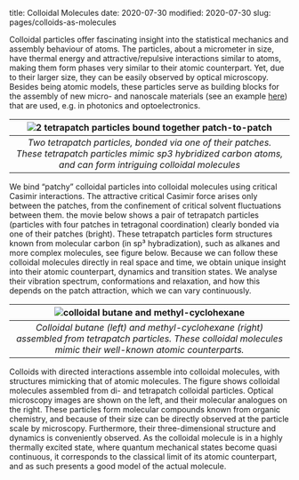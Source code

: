 title: Colloidal Molecules
date: 2020-07-30
modified: 2020-07-30
slug: pages/colloids-as-molecules

Colloidal particles offer fascinating insight into the statistical mechanics and assembly behaviour of atoms. 
The particles, about a micrometer in size, have thermal energy and attractive/repulsive interactions similar to atoms,
making them form phases very similar to their atomic counterpart. Yet, due to their larger size, they can be easily 
observed by optical microscopy. Besides being atomic models, these particles serve as building blocks for the assembly 
of new micro- and nanoscale materials (see an example [here]({filename}2d-colloidal-materials.md)) that are used, e.g. 
in photonics and optoelectronics. 

| ![2 tetrapatch particles bound together patch-to-patch]({static}/images/tetrapatch_binding.gif "2 tetrapatch particles bound together patch-to-patch") | 
|:--:| 
| *Two tetrapatch particles, bonded via one of their patches. These tetrapatch particles mimic sp3 hybridized carbon atoms, and can form intriguing colloidal molecules* |

We bind “patchy” colloidal particles into colloidal molecules using critical Casimir interactions. The attractive
critical Casimir force arises only between the patches, from the confinement of critical solvent fluctuations between them.
the movie below shows a pair of tetrapatch particles (particles with four patches in tetragonal coordination) clearly bonded 
via one of their patches (bright). These tetrapatch particles form structures known from molecular carbon (in sp³ hybradization),
such as alkanes and more complex molecules, see figure below. Because we can follow these colloidal molecules directly in real 
space and time, we obtain unique insight into their atomic counterpart, dynamics and transition states. We analyse their vibration 
spectrum, conformations and relaxation, and how this depends on the patch attraction, which we can vary continuously.

| ![colloidal butane and methyl-cyclohexane]({static}/images/colloidal-molecules.png "colloidal butane and methyl-cyclohexane") | 
|:--:| 
| *Colloidal butane (left) and methyl-cyclohexane (right) assembled from tetrapatch particles. These colloidal molecules mimic their well-known atomic counterparts.* |

Colloids with directed interactions assemble into colloidal molecules, with structures mimicking that of atomic molecules. The 
figure shows colloidal molecules assembled from di- and tetrapatch colloidal particles. Optical microscopy images are shown on 
the left, and their molecular analogues on the right. These particles form molecular compounds known from organic chemistry, 
and because of their size can be directly observed at the particle scale by microscopy. Furthermore, their three-dimensional 
structure and dynamics is conveniently observed. As the colloidal molecule is in a highly thermally excited state, where quantum 
mechanical states become quasi continuous, it corresponds to the classical limit of its atomic counterpart, and as such presents 
a good model of the actual molecule.